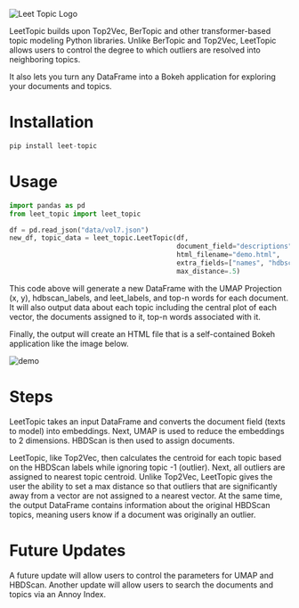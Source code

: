 ![Leet Topic Logo](https://github.com/wjbmattingly/LeetTopic/raw/main/images/LeeTopic.png)

LeetTopic builds upon Top2Vec, BerTopic and other transformer-based topic modeling Python libraries. Unlike BerTopic and Top2Vec, LeetTopic allows users to control the degree to which outliers are resolved into neighboring topics.

It also lets you turn any DataFrame into a Bokeh application for exploring your documents and topics.

# Installation

```python
pip install leet-topic
```

# Usage

```python
import pandas as pd
from leet_topic import leet_topic

df = pd.read_json("data/vol7.json")
new_df, topic_data = leet_topic.LeetTopic(df,
                                          document_field="descriptions",
                                          html_filename="demo.html",
                                          extra_fields=["names", "hdbscan_labels"],
                                          max_distance=.5)
```
This code above will generate a new DataFrame with the UMAP Projection (x, y), hdbscan_labels, and leet_labels, and top-n words for each document. It will also output data about each topic including the central plot of each vector, the documents assigned to it, top-n words associated with it.

Finally, the output will create an HTML file that is a self-contained Bokeh application like the image below.

![demo](https://github.com/wjbmattingly/LeetTopic/raw/main/images/leet-demo.png)

# Steps

LeetTopic takes an input DataFrame and converts the document field (texts to model) into embeddings. Next, UMAP is used to reduce the embeddings to 2 dimensions. HBDScan is then used to assign documents.

LeetTopic, like Top2Vec, then calculates the centroid for each topic based on the HBDScan labels while ignoring topic -1 (outlier). Next, all outliers are assigned to nearest topic centroid. Unlike Top2Vec, LeetTopic gives the user the ability to set a max distance so that outliers that are significantly away from a vector are not assigned to a nearest vector. At the same time, the output DataFrame contains information about the original HBDScan topics, meaning users know if a document was originally an outlier.

# Future Updates
A future update will allow users to control the parameters for UMAP and HBDScan. Another update will allow users to search the documents and topics via an Annoy Index.
